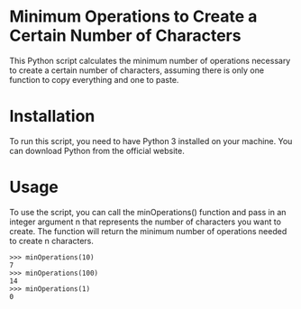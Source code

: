 # Minimum Operations to Create a Certain Number of Characters
This Python script calculates the minimum number of operations necessary to create a certain number of characters, assuming there is only one function to copy everything and one to paste.

# Installation
To run this script, you need to have Python 3 installed on your machine. You can download Python from the official website.

# Usage
To use the script, you can call the minOperations() function and pass in an integer argument n that represents the number of characters you want to create. The function will return the minimum number of operations needed to create n characters.

```
>>> minOperations(10)
7
>>> minOperations(100)
14
>>> minOperations(1)
0
```
